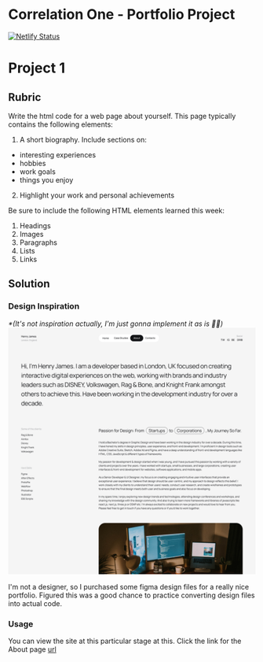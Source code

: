 # Correlation One - Portfolio Project
[![Netlify Status](https://api.netlify.com/api/v1/badges/7622edfd-cfa3-462b-86ea-29b47a23796b/deploy-status)](https://app.netlify.com/sites/gbockari/deploys)

# Project 1
## Rubric
Write the html code for a web page about yourself. This page typically contains the following elements:

1. A short biography. Include sections on:

- interesting experiences
- hobbies
- work goals
- things you enjoy

2. Highlight your work and personal achievements

Be sure to include the following HTML elements learned this week:

1. Headings
2. Images
3. Paragraphs
4. Lists
5. Links
## Solution

### Design Inspiration
_*(It's not inspiration actually, I'm just gonna implement it as is 🙈🤣)_
![Project 1 (About Page) Preview](./.media/project-1-preview.png)

I'm not a designer, so I purchased some figma design files for a really nice portfolio. Figured this was a good chance to practice converting design files into actual code.
### Usage
You can view the site at this particular stage at this. Click the link for the About page [url](https://deploy-preview-2--gbockari.netlify.app)
